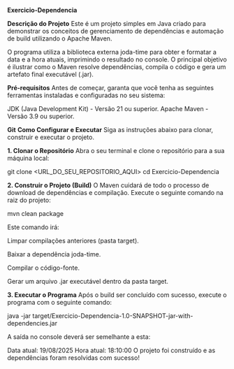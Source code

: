 **Exercicio-Dependencia**


**Descrição do Projeto**
Este é um projeto simples em Java criado para demonstrar os conceitos de gerenciamento de dependências e automação de build utilizando o Apache Maven.

O programa utiliza a biblioteca externa joda-time para obter e formatar a data e a hora atuais, imprimindo o resultado no console. O principal objetivo é ilustrar como o Maven resolve dependências, compila o código e gera um artefato final executável (.jar).

**Pré-requisitos**
Antes de começar, garanta que você tenha as seguintes ferramentas instaladas e configuradas no seu sistema:

JDK (Java Development Kit) - Versão 21 ou superior.
Apache Maven - Versão 3.9 ou superior.

**Git**
**Como Configurar e Executar**
Siga as instruções abaixo para clonar, construir e executar o projeto.

**1. Clonar o Repositório**
Abra o seu terminal e clone o repositório para a sua máquina local:

git clone <URL_DO_SEU_REPOSITORIO_AQUI>
cd Exercicio-Dependencia

**2. Construir o Projeto (Build)**
O Maven cuidará de todo o processo de download de dependências e compilação. Execute o seguinte comando na raiz do projeto:

mvn clean package

Este comando irá:

Limpar compilações anteriores (pasta target).

Baixar a dependência joda-time.

Compilar o código-fonte.

Gerar um arquivo .jar executável dentro da pasta target.

**3. Executar o Programa**
Após o build ser concluído com sucesso, execute o programa com o seguinte comando:

java -jar target/Exercicio-Dependencia-1.0-SNAPSHOT-jar-with-dependencies.jar

A saída no console deverá ser semelhante a esta:

Data atual: 19/08/2025
Hora atual: 18:10:00
O projeto foi construído e as dependências foram resolvidas com sucesso!

